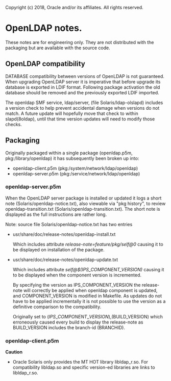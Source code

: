 Copyright (c) 2018, Oracle and/or its affiliates. All rights reserved.

# OpenLDAP notes.

These notes are for engineering only.  They are not distributed with the
packaging but are available with the source code.

## OpenLDAP compatibility

DATABASE compatibility between versions of OpenLDAP is not guaranteed.  When
upgrading OpenLDAP server it is imperative that before upgrade its database
is exported in LDIF format. Following package activation the old database
should be removed and the previously exported LDIF imported.

The openldap SMF service, ldap/server, (file Solaris/ldap-olslapd) includes a
version check to help prevent accidental damage when versions do not match.
A future update will hopefully move that check to within slapd(8oldap), until
that time version updates will need to modify those checks.

## Packaging

Originally packaged within a single package (openldap.p5m,
pkg:/library/openldap) it has subsequently been broken up into:

- openldap-client.p5m (pkg:/system/network/ldap/openldap)
- openldap-server.p5m (pkg:/service/network/ldap/openldap)

### openldap-server.p5m

When the OpenLDAP server package is installed or updated it logs a short note
(Solaris/openldap-notice.txt), also viewable via "pkg history", to review
openldap-transition.txt (Solaris/openldap-transition.txt).  The short note is
displayed as the full instructions are rather long.

Note: source file Solaris/openldap-notice.txt has two entries

  - usr/share/doc/release-notes/openldap-install.txt

    Which includes attribute *release-note=feature/pkg/self@0* causing
    it to be displayed on installation of the package.

  - usr/share/doc/release-notes/openldap-update.txt

    Which includes attribute *self@$(IPS\_COMPONENT\_VERSION)*
    causing it to be displayed when the component version is incremented.

    By specifying the version as IPS\_COMPONENT\_VERSION the
    release-note will correctly be applied when openldap component is
    updated, and COMPONENT\_VERSION is modified in Makefile.  As
    updates do not have to be applied incrementally it is not possible
    to use the version as a definitive comparison to the
    compatibility.

    Originally set to $(IPS\_COMPONENT\_VERSION),$(BUILD\_VERSION)
    which erroneously caused every build to display the release-note
    as BUILD\_VERSION includes the branch-id (BRANCHID).

### openldap-client.p5m

**Caution**

- Oracle Solaris only provides the MT HOT library libldap\_r.so.  For
  compatibility libldap.so and specific version-ed libraries are links
  to libldap\_r.so.

